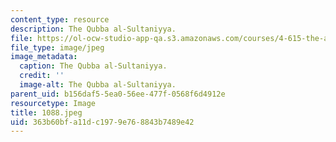 ```yaml
---
content_type: resource
description: The Qubba al-Sultaniyya.
file: https://ol-ocw-studio-app-qa.s3.amazonaws.com/courses/4-615-the-architecture-of-cairo-spring-2002/363b60bfa11dc1979e768843b7489e42_1088.jpeg
file_type: image/jpeg
image_metadata:
  caption: The Qubba al-Sultaniyya.
  credit: ''
  image-alt: The Qubba al-Sultaniyya.
parent_uid: b156daf5-5ea0-56ee-477f-0568f6d4912e
resourcetype: Image
title: 1088.jpeg
uid: 363b60bf-a11d-c197-9e76-8843b7489e42
---
```

